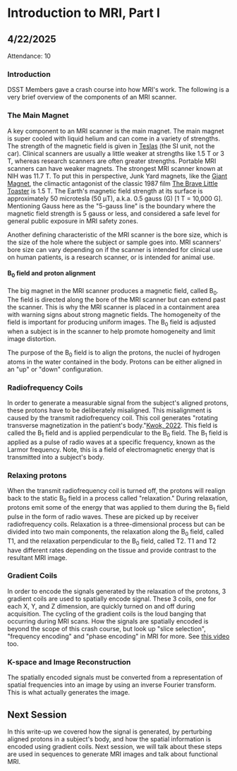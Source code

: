 # Introduction to MRI, Part I

## 4/22/2025

Attendance: 10

### Introduction

DSST Members gave a crash course into how MRI's work. The following is a very brief overview of the components of an MRI scanner.

### The Main Magnet

A key component to an MRI scanner is the main magnet. The main magnet is super cooled with liquid helium and can come in a variety of strengths. The strength of the magnetic field is given in [Teslas](https://en.wikipedia.org/wiki/Tesla_(unit)) (the SI unit, not the car). Clinical scanners are usually a little weaker at strengths like 1.5 T or 3 T, whereas research scanners are often greater strengths. Portable MRI scanners can have weaker magnets. The strongest MRI scanner known at NIH was 11.7 T. To put this in perspective, Junk Yard magnets, like the [Giant Magnet](https://disney.fandom.com/wiki/Giant_Magnet), the climactic antagonist of the classic 1987 film [The Brave Little Toaster](https://en.wikipedia.org/wiki/The_Brave_Little_Toaster) is 1.5 T. The Earth's magnetic field strength at its surface is approximately 50 microtesla (50 μT), a.k.a. 0.5 gauss (G) [1 T = 10,000 G]. Mentioning Gauss here as the "5-gauss line" is the boundary where the magnetic field strength is 5 gauss or less, and considered a safe level for general public exposure in MRI safety zones.

Another defining characteristic of the MRI scanner is the bore size, which is the size of the hole where the subject or sample goes into. MRI scanners' bore size can vary depending on if the scanner is intended for clinical use on human patients, is a research scanner, or is intended for animal use.

#### B<sub>0</sub> field and proton alignment

The big magnet in the MRI scanner produces a magnetic field, called B<sub>0</sub>. The field is directed along the bore of the MRI scanner but can extend past the scanner. This is why the MRI scanner is placed in a containment area with warning signs about strong magnetic fields. The homogeneity of the field is important for producing uniform images. The B<sub>0</sub> field is adjusted when a subject is in the scanner to help promote homogeneity and limit image distortion.

The purpose of the B<sub>0</sub> field is to align the protons, the nuclei of hydrogen atoms in the water contained in the body. Protons can be either aligned in an "up" or "down" configuration.

### Radiofrequency Coils

In order to generate a measurable signal from the subject's aligned protons, these protons have to be deliberately misaligned. This misalignment is caused by the transmit radiofrequency coil. This coil generates "rotating transverse magnetization in the patient's body."[Kwok, 2022](https://pubs.rsna.org/doi/full/10.1148/rg.210110). This field is called the B<sub>1</sub> field and is applied perpendicular to the B<sub>0</sub> field. The B<sub>1</sub> field is applied as a pulse of radio waves at a specific frequency, known as the Larmor frequency. Note, this is a field of electromagnetic energy that is transmitted into a subject's body.

### Relaxing protons

When the transmit radiofrequency coil is turned off, the protons will realign back to the static B<sub>0</sub> field in a process called "relaxation." During relaxation, protons emit some of the energy that was applied to them during the B<sub>1</sub> field pulse in the form of radio waves. These are picked up by receiver radiofrequency coils. Relaxation is a three-dimensional process but can be divided into two main components, the relaxation along the B<sub>0</sub> field, called T1, and the relaxation perpendicular to the B<sub>0</sub> field, called T2. T1 and T2 have different rates depending on the tissue and provide contrast to the resultant MRI image.

### Gradient Coils

In order to encode the signals generated by the relaxation of the protons, 3 gradient coils are used to spatially encode signal. These 3 coils, one for each X, Y, and Z dimension, are quickly turned on and off during acquisition. The cycling of the gradient coils is the loud banging that occurring during MRI scans. How the signals are spatially encoded is beyond the scope of this crash course, but look up "slice selection", "frequency encoding" and "phase encoding" in MRI for more. See [this video](https://youtu.be/r3LHXIzCXAY) too.

### K-space and Image Reconstruction

The spatially encoded signals must be converted from a representation of spatial frequencies into an image by using an inverse Fourier transform. This is what actually generates the image.

## Next Session

In this write-up we covered how the signal is generated, by perturbing aligned protons in a subject's body, and how the spatial information is encoded using gradient coils. Next session, we will talk about these steps are used in sequences to generate MRI images and talk about functional MRI.
